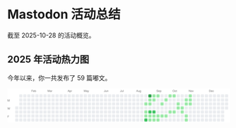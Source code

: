 # Mastodon 活动总结

截至 2025-10-28 的活动概览。

## 2025 年活动热力图

今年以来，你一共发布了 59 篇嘟文。

![Activity Heatmap](./heatmap.svg)